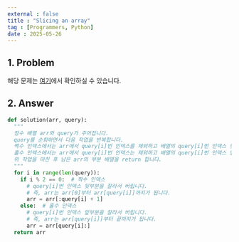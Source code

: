 ```yaml
---
external : false
title : "Slicing an array"
tag : [Programmers, Python]
date : 2025-05-26
---
```


## 1. Problem

해당 문제는 [여기](https://school.programmers.co.kr/learn/courses/30/lessons/181893)에서 확인하실 수 있습니다.

## 2. Answer

```python
def solution(arr, query):
  """
  정수 배열 arr와 query가 주어집니다.
  query를 순회하면서 다음 작업을 반복합니다.
  짝수 인덱스에서는 arr에서 query[i]번 인덱스를 제외하고 배열의 query[i]번 인덱스 뒷부분을 잘라서 버립니다.
  홀수 인덱스에서는 arr에서 query[i]번 인덱스는 제외하고 배열의 query[i]번 인덱스 앞부분을 잘라서 버립니다.
  위 작업을 마친 후 남은 arr의 부분 배열을 return 합니다.
  """
  for i in range(len(query)):
    if i % 2 == 0:  # 짝수 인덱스
      # query[i]번 인덱스 뒷부분을 잘라서 버립니다.
      # 즉, arr는 arr[0]부터 arr[query[i]]까지가 됩니다.
      arr = arr[:query[i] + 1]
    else:  # 홀수 인덱스
      # query[i]번 인덱스 앞부분을 잘라서 버립니다.
      # 즉, arr는 arr[query[i]]부터 끝까지가 됩니다.
      arr = arr[query[i]:]
  return arr
```
